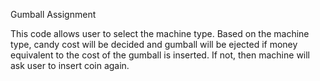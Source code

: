 Gumball Assignment

This code allows user to select the machine type.
Based on the machine type, candy cost will be decided and gumball will be ejected if money equivalent to the cost of the gumball is inserted. If not, then machine will ask user to insert coin again.
